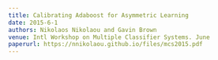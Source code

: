 ```yaml
---
title: Calibrating Adaboost for Asymmetric Learning
date: 2015-6-1
authors: Nikolaos Nikolaou and Gavin Brown
venue: Intl Workshop on Multiple Classifier Systems. June
paperurl: https://nnikolaou.github.io/files/mcs2015.pdf
---
```

